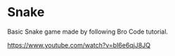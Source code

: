 # Snake
Basic Snake game made by following Bro Code tutorial.

https://www.youtube.com/watch?v=bI6e6qjJ8JQ
